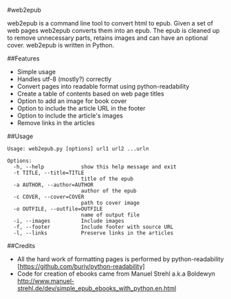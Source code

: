 #web2epub

web2epub is a command line tool to convert html to epub. Given a set of web pages web2epub converts them into an epub. The epub is cleaned up to remove unnecessary parts, retains images and can have an optional cover. web2epub is written in Python.

##Features

* Simple usage
* Handles utf-8 (mostly?) correctly
* Convert pages into readable format using python-readability
* Create a table of contents based on web page titles
* Option to add an image for book cover
* Option to include the article URL in the footer
* Option to include the article's images
* Remove links in the articles

##Usage

```
Usage: web2epub.py [options] url1 url2 ...urln

Options:
  -h, --help            show this help message and exit
  -t TITLE, --title=TITLE
                        title of the epub
  -a AUTHOR, --author=AUTHOR
                        author of the epub
  -c COVER, --cover=COVER
                        path to cover image
  -o OUTFILE, --outfile=OUTFILE
                        name of output file
  -i, --images          Include images
  -f, --footer          Include footer with source URL
  -l, --links           Preserve links in the articles

```

##Credits

* All the hard work of formatting pages is performed by python-readability [https://github.com/buriy/python-readability]
* Code for creation of ebooks came from Manuel Strehl a.k.a Boldewyn http://www.manuel-strehl.de/dev/simple_epub_ebooks_with_python.en.html
